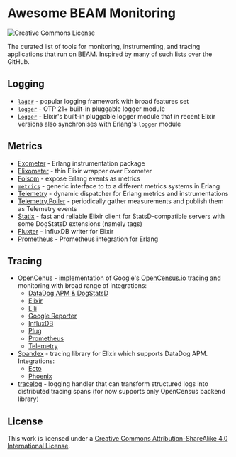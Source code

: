 Awesome BEAM Monitoring
=======================

![Creative Commons License](https://i.creativecommons.org/l/by-sa/4.0/88x31.png)

The curated list of tools for monitoring, instrumenting, and tracing
applications that run on BEAM. Inspired by many of such lists over the GitHub.

## Logging

- [`lager`](https://github.com/erlang-lager/lager) - popular logging framework
  with broad features set
- [`logger`](http://www.erlang.org/doc/man/logger.html) - OTP 21+ built-in
  pluggable logger module
- [`Logger`](https://hexdocs.pm/logger/Logger.html) - Elixir's built-in
  pluggable logger module that in recent Elixir versions also synchronises with
  Erlang's `logger` module

## Metrics

- [Exometer](https://github.com/Feuerlabs/exometer_core) - Erlang
  instrumentation package
- [Elixometer](https://github.com/pinterest/elixometer) - thin Elixir wrapper
  over Exometer
- [Folsom](https://github.com/boundary/folsom) - expose Erlang events as metrics
- [`metrics`](https://github.com/benoitc/erlang-metrics) - generic interface to
  to a different metrics systems in Erlang
- [Telemetry](https://github.com/beam-telemetry/telemetry) - dynamic dispatcher
  for Erlang metrics and instrumentations
- [Telemetry.Poller](https://github.com/beam-telemetry/telemetry_poller) -
  periodically gather measurements and publish them as Telemetry events
- [Statix](https://github.com/lexmag/statix) - fast and reliable Elixir client
  for StatsD-compatible servers with some DogStatsD extensions (namely tags)
- [Fluxter](https://github.com/lexmag/fluxter) - InfluxDB writer for Elixir
- [Prometheus](https://github.com/deadtrickster/prometheus.erl) - Prometheus
  integration for Erlang

## Tracing

- [OpenCenus](https://github.com/census-instrumentation/opencensus-erlang) -
  implementation of Google's [OpenCensus.io](https://opencensus.io) tracing and
  monitoring with broad range of integrations:
  * [DataDog APM & DogStatsD](https://github.com/opencensus-beam/opencensus_datadog)
  * [Elixir](https://github.com/opencensus-beam/opencensus_elixir)
  * [Elli](https://github.com/opencensus-beam/opencensus_elli)
  * [Google Reporter](https://github.com/opencensus-beam/oc_google_reporter)
  * [InfluxDB](https://github.com/opencensus-beam/opencensus_influxdb)
  * [Plug](https://github.com/opencensus-beam/opencensus_plug)
  * [Prometheus](https://github.com/opencensus-beam/prometheus)
  * [Telemetry](https://github.com/opencensus-beam/opencensus_telemetry)
- [Spandex](https://github.com/spandex-project/spandex) - tracing library for
  Elixir which supports DataDog APM. Integrations:
  * [Ecto](https://github.com/spandex-project/spandex_ecto)
  * [Phoenix](https://github.com/spandex-project/spandex_phoenix)
- [tracelog](https://github.com/opencensus-beam/tracelog) - logging handler that
  can transform structured logs into distributed tracing spans (for now supports
  only OpenCensus backend library)

## License

This work is licensed under a [Creative Commons Attribution-ShareAlike 4.0 International License](LICENSE).
